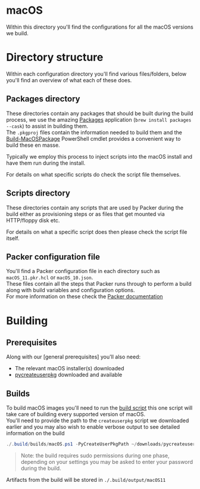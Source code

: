 # macOS
Within this directory you'll find the configurations for all the macOS versions we build.

# Directory structure
Within each configuration directory you'll find various files/folders, below you'll find an overview of what each of these does.
## Packages directory
These directories contain any packages that should be built during the build process, we use the amazing [Packages](http://s.sudre.free.fr/Software/Packages/about.html) application (`brew install packages --cask`) to assist in building them.  
The `.pkgproj` files contain the information needed to build them and the [Build-MacOSPackage](../../.build/code/Public/macOS/Build-MacOSPackage.ps1) PowerShell cmdlet provides a convenient way to build these en masse.  
  
Typically we employ this process to inject scripts into the macOS install and have them run during the install. 
   
For details on what specific scripts do check the script file themselves.

## Scripts directory
These directories contain any scripts that are used by Packer during the build either as provisioning steps or as files that get mounted via HTTP/floppy disk etc.  
  
For details on what a specific script does then please check the script file itself.

## Packer configuration file
You'll find a Packer configuration file in each directory such as `macOS_11.pkr.hcl` or `macOS_10.json`.  
These files contain all the steps that Packer runs through to perform a build along with build variables and configuration options.  
For more information on these check the [Packer documentation](https://www.packer.io/docs/templates)

# Building
## Prerequisites
Along with our [general prerequisites] you'll also need:
* The relevant macOS installer(s) downloaded
* [pycreateuserpkg](https://github.com/gregneagle/pycreateuserpkg) downloaded and available

## Builds
To build macOS images you'll need to run the [build script](../.build/builds/macOS.ps1) this one script will take care of building every supported version of macOS.  
You'll need to provide the path to the `createuserpkg` script we downloaded earlier and you may also wish to enable verbose output to see detailed information on the build
```powershell
./.build/builds/macOS.ps1 -PyCreateUserPkgPath ~/downloads/pycreateuserpkg/createuserpkg -Verbose
```

>Note: the build requires sudo permissions during one phase, depending on your settings you may be asked to enter your password during the build.
  
Artifacts from the build will be stored in `./.build/output/macOS11`
